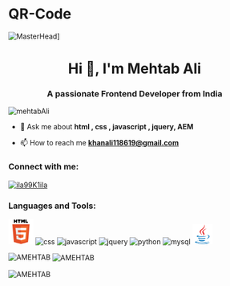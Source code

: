 # QR-Code
<!-- ![MasterHead](https://qph.cf2.quoracdn.net/main-qimg-8bcfaef95f0b4d36d0c13794c0b23f05)] -->
![MasterHead](https://miro.medium.com/v2/resize:fit:1360/1*nWQ_U5NKEfNeGCTfh_2-Mw.gif)]

<h1 align="center">Hi 👋, I'm Mehtab Ali</h1>
<h3 align="center">A passionate Frontend Developer from India</h3>
<!-- <img align="right" alt="Coding" width="400" src=https://camo.githubusercontent.com/5ddf73ad3a205111cf8c686f687fc216c2946a75005718c8da5b837ad9de78c9/68747470733a2f2f7468756d62732e6766796361742e636f6d2f4576696c4e657874446576696c666973682d736d616c6c2e676966> -->
 
<p align="left"> <img src="https://komarev.com/ghpvc/?username=AMEHTAB&label=Profile%20views&color=0e75b6&style=flat" alt="mehtabAli" /> </p>
 
- 💬 Ask me about **html , css , javascript , jquery, AEM**
 
- 📫 How to reach me **khanali118619@gmail.com**
 
<h3 align="left">Connect with me:</h3>
<p align="left">
<a href="https://instagram.com/ila99K1ila" target="blank"><img align="center" src="https://raw.githubusercontent.com/rahuldkjain/github-profile-readme-generator/master/src/images/icons/Social/instagram.svg" alt="ila99K1ila" height="30" width="40" /></a>
</p>
 
<h3 align="left">Languages and Tools:</h3>
<p align="left"> <a href="https://html.com/" target="_blank" rel="noreferrer" style="text-decoration: none !important;"> <img src="https://raw.githubusercontent.com/devicons/devicon/master/icons/html5/html5-original-wordmark.svg" alt="html5" width="50" height="50"/> </a><a href="https://www.w3.org/Style/CSS/" target="_blank" rel="noreferrer" style="text-decoration: none !important;"> <img src="https://www.vectorlogo.zone/logos/w3_css/w3_css-icon.svg" alt="css" width="40" height="40"/> </a> <a href="https://www.javascript.com/" target="_blank" rel="noreferrer" style="text-decoration: none !important;"> <img src="https://cdn-icons-png.flaticon.com/512/5968/5968292.png" alt="javascript" width="40" height="40"/> </a><a href="https://jquery.com/" target="_blank" rel="noreferrer" style="text-decoration: none !important;"> <img src="https://www.vectorlogo.zone/logos/jquery/jquery-vertical.svg" alt="jquery" width="40" height="40"/> </a><a href="https://www.python.org/" target="_blank" rel="noreferrer" style="text-decoration: none !important;"> <img src="https://cdn.iconscout.com/icon/free/png-512/free-python-2-226051.png?f=webp&w=256" alt="python" width="40" height="40"/> </a> <a href="https://www.mysql.com/" target="_blank" rel="noreferrer" style="text-decoration: none !important;"> <img src="https://www.vectorlogo.zone/logos/mysql/mysql-ar21.svg" alt="mysql" width="40" height="40"/> </a><a href="https://dev.java/" target="_blank" rel="noreferrer" style="text-decoration: none !important;"> <img src="https://raw.githubusercontent.com/devicons/devicon/master/icons/java/java-original.svg" alt="java" width="40" height="40"/> </a></p>
 
<p><img align="left" src="https://github-readme-stats.vercel.app/api/top-langs?username=AMEHTAB&show_icons=true&locale=en&layout=compact" alt="AMEHTAB" /></p>
 
<p>&nbsp;<img align="center" src="https://github-readme-stats.vercel.app/api?username=AMEHTAB&show_icons=true&locale=en" alt="AMEHTAB" /></p>
 
<p><img align="center" src="https://github-readme-streak-stats.herokuapp.com/?user=AMEHTAB" alt="AMEHTAB" /></p>